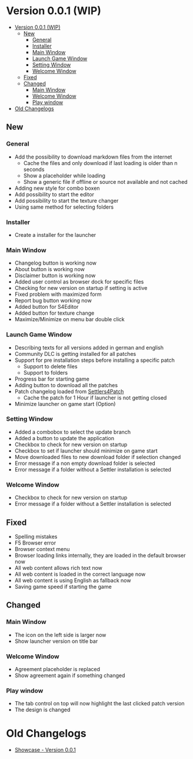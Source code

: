 # Version 0.0.1 (WIP)

- [Version 0.0.1 (WIP)](#version-001-wip)
  - [New](#new)
    - [General](#general)
    - [Installer](#installer)
    - [Main Window](#main-window)
    - [Launch Game Window](#launch-game-window)
    - [Setting Window](#setting-window)
    - [Welcome Window](#welcome-window)
  - [Fixed](#fixed)
  - [Changed](#changed)
    - [Main Window](#main-window-1)
    - [Welcome Window](#welcome-window-1)
    - [Play window](#play-window)
- [Old Changelogs](#old-changelogs)

## New

### General

* Add the possibility to download markdown files from the internet
  * Cache the files and only download if last loading is older than n seconds
  * Show a placeholder while loading
  * Show a generic file if offline or source not available and not cached
* Adding new style for combo boxen
* Add possibility to start the editor
* Add possibility to start the texture changer
* Using same method for selecting folders

### Installer

* Create a installer for the launcher  

### Main Window

* Changelog button is working now
* About button is working now
* Disclaimer button is working now
* Added user control as browser dock for specific files
* Checking for new version on startup if setting is active
* Fixed problem with maximized form
* Report bug button working now
* Added button for S4Editor
* Added button for texture change
* Maximize/Minimize on menu bar double click

### Launch Game Window

* Describing texts for all versions added in german and english
* Community DLC is getting installed for all patches
* Support for pre installation steps before installing a specific patch
  * Support to delete files
  * Support to folders 
* Progress bar for starting game
* Adding button to download all the patches
* Patch changelog loaded from [Settlers4Patch][patchChangelogSource]
  * Cache the patch for 1 Hour if launcher is not getting closed
* Minimize launcher on game start (Option)

### Setting Window

* Added a combobox to select the update branch
* Added a button to update the application
* Checkbox to check for new version on startup
* Checkbox to set if launcher should minimize on game start
* Move downloaded files to new download folder if selection changed
* Error message if a non empty download folder is selected
* Error message if a folder without a Settler installation is selected

### Welcome Window

* Checkbox to check for new version on startup
* Error message if a folder without a Settler installation is selected

## Fixed

* Spelling mistakes
* F5 Browser error
* Browser context menu
* Browser loading links internally, they are loaded in the default browser now
* All web content allows rich text now
* All web content is loaded in the correct language now
* All web content is using English as fallback now
* Saving game speed if starting the game

## Changed

### Main Window

* The icon on the left side is larger now
* Show launcher version on title bar

### Welcome Window

* Agreement placeholder is replaced
* Show agreement again if something changed
### Play window

* The tab control on top will now highlight the last clicked patch version
* The design is changed

# Old Changelogs

* [Showcase - Version 0.0.1][showcase]

[patchChangelogSource]: https://github.com/LitzeYT/Settlers4Patch
[showcase]: Changelogs/Showcase.md